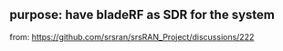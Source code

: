 ## purpose: have bladeRF as SDR for the system

from: https://github.com/srsran/srsRAN_Project/discussions/222